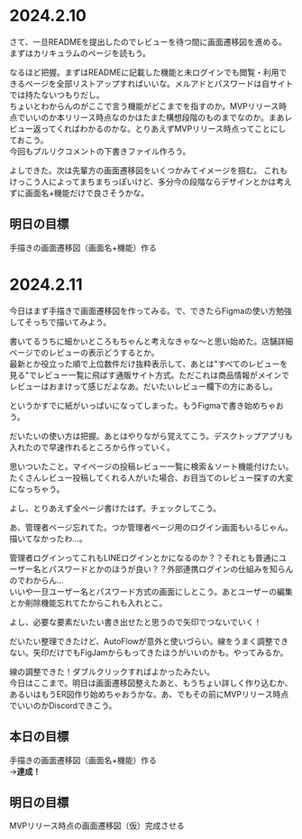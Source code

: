 # 2024.2.10
さて、一旦READMEを提出したのでレビューを待つ間に画面遷移図を進める。まずはカリキュラムのページを読もう。

なるほど把握。まずはREADMEに記載した機能と未ログインでも閲覧・利用できるページを全部リストアップすればいいな。メルアドとパスワードは自サイトでは持たないつもりだし。  
ちょいとわからんのがここで言う機能がどこまでを指すのか。MVPリリース時点でいいのか本リリース時点なのかはたまた構想段階のものまでなのか。まあレビュー返ってくればわかるのかな。とりあえずMVPリリース時点ってことにしておこう。  
今回もプルリクコメントの下書きファイル作ろう。

よしできた。次は先輩方の画面遷移図をいくつかみてイメージを掴む。
これもけっこう人によってまちまちっぽいけど、多分今の段階ならデザインとかは考えずに画面名+機能だけで良さそうかな。

## 明日の目標
手描きの画面遷移図（画面名+機能）作る

# 2024.2.11
今日はまず手描きで画面遷移図を作ってみる。で、できたらFigmaの使い方勉強してそっちで描いてみよう。

書いてるうちに細かいところもちゃんと考えなきゃな〜と思い始めた。店舗詳細ページでのレビューの表示どうするとか。  
最新とか役立った順で上位数件だけ抜粋表示して、あとは"すべてのレビューを見る"でレビュー一覧に飛ばす通販サイト方式。ただこれは商品情報がメインでレビューはおまけって感じだよなあ。だいたいレビュー欄下の方にあるし。  

というかすでに紙がいっぱいになってしまった。もうFigmaで書き始めちゃおう。

だいたいの使い方は把握。あとはやりながら覚えてこう。デスクトップアプリも入れたので早速作れるところから作っていく。

思いついたこと。マイページの投稿レビュー一覧に検索＆ソート機能付けたい。たくさんレビュー投稿してくれる人がいた場合、お目当てのレビュー探すの大変になっちゃう。

よし、とりあえず全ページ書けたはず。チェックしてこう。

あ、管理者ページ忘れてた。つか管理者ページ用のログイン画面もいるじゃん。描いてなかったわ…。

管理者ログインってこれもLINEログインとかになるのか？？それとも普通にユーザー名とパスワードとかのほうが良い？？外部連携ログインの仕組みを知らんのでわからん…  
いいや一旦ユーザー名とパスワード方式の画面にしとこう。あとユーザーの編集とか削除機能忘れてたからこれも入れとこ。

よし、必要な要素だいたい書き出せたと思うので矢印でつないでいく！

だいたい整理できたけど、AutoFlowが意外と使いづらい。線をうまく調整できない。矢印だけでもFigJamからもってきたほうがいいのかも。やってみるか。

線の調整できた！ダブルクリックすればよかったみたい。  
今日はここまで。明日は画面遷移図整えたあと、もうちょい詳しく作り込むか、あるいはもうER図作り始めちゃおうかな。あ、でもその前にMVPリリース時点でいいのかDiscordできこう。

## 本日の目標
手描きの画面遷移図（画面名+機能）作る  
→**達成！**

## 明日の目標
MVPリリース時点の画面遷移図（仮）完成させる
